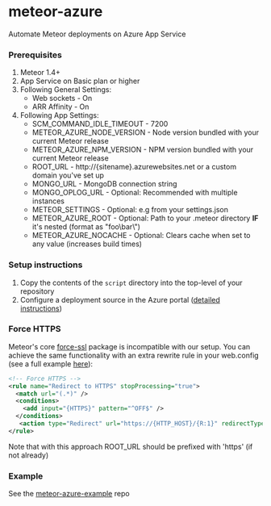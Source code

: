 # meteor-azure

Automate Meteor deployments on Azure App Service

### Prerequisites

1. Meteor 1.4+
2. App Service on Basic plan or higher
3. Following General Settings:
    * Web sockets - On
    * ARR Affinity - On
4. Following App Settings:
    * SCM_COMMAND_IDLE_TIMEOUT - 7200
    * METEOR_AZURE_NODE_VERSION - Node version bundled with your current Meteor release
    * METEOR_AZURE_NPM_VERSION - NPM version bundled with your current Meteor release
    * ROOT_URL - http://{sitename}.azurewebsites.net or a custom domain you've set up
    * MONGO_URL - MongoDB connection string
    * MONGO_OPLOG_URL - Optional: Recommended with multiple instances
    * METEOR_SETTINGS - Optional: e.g from your settings.json
    * METEOR_AZURE_ROOT - Optional: Path to your .meteor directory **IF** it's nested (format as "foo\bar\\")
    * METEOR_AZURE_NOCACHE - Optional: Clears cache when set to any value (increases build times)

### Setup instructions

1. Copy the contents of the ```script``` directory into the top-level of your repository
2. Configure a deployment source in the Azure portal ([detailed instructions](https://azure.microsoft.com/en-us/documentation/articles/app-service-continuous-deployment)) 

### Force HTTPS

Meteor's core [force-ssl](https://atmospherejs.com/meteor/force-ssl) package is incompatible with our setup. You can achieve the same functionality with an extra rewrite rule in your web.config (see a full example [here](https://raw.githubusercontent.com/talos-code/meteor-azure-example/master/.config/azure/web.config)):

```xml
<!-- Force HTTPS -->
<rule name="Redirect to HTTPS" stopProcessing="true">
  <match url="(.*)" />
  <conditions>
    <add input="{HTTPS}" pattern="^OFF$" />
  </conditions>
   <action type="Redirect" url="https://{HTTP_HOST}/{R:1}" redirectType="Permanent" />
</rule>
```

Note that with this approach ROOT_URL should be prefixed with 'https' (if not already)

### Example

See the [meteor-azure-example](https://github.com/talos-code/meteor-azure-example) repo
